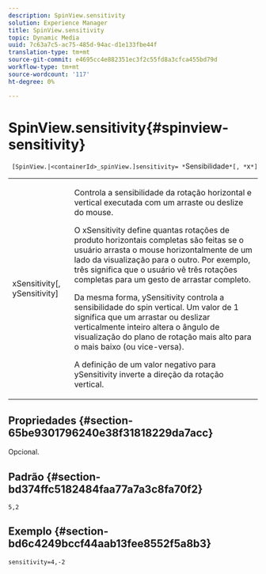 ```yaml
---
description: SpinView.sensitivity
solution: Experience Manager
title: SpinView.sensitivity
topic: Dynamic Media
uuid: 7c63a7c5-ac75-485d-94ac-d1e133fbe44f
translation-type: tm+mt
source-git-commit: e4695cc4e882351ec3f2c55fd8a3cfca455bd79d
workflow-type: tm+mt
source-wordcount: '117'
ht-degree: 0%

---
```



# SpinView.sensitivity{#spinview-sensitivity}

` [SpinView.|<containerId>_spinView.]sensitivity= *`Sensibilidade`*[, *`x`*]`

<table id="table_18D47E7C6A2D4D68B94225CB621D5F7C"> 
 <tbody> 
  <tr> 
   <td colname="col1"> <p> <span class="codeph"><span class="varname"> xSensitivity</span>[,  <span class="varname"> ySensitivity</span>]</span> </p> </td> 
   <td colname="col2"> <p> Controla a sensibilidade da rotação horizontal e vertical executada com um arraste ou deslize do mouse. </p> <p> <span class="codeph"> O </span> xSensitivity define quantas rotações de produto horizontais completas são feitas se o usuário arrasta o mouse horizontalmente de um lado da visualização para o outro. Por exemplo, três significa que o usuário vê três rotações completas para um gesto de arrastar completo. </p> <p>Da mesma forma, <span class="codeph"> ySensitivity</span> controla a sensibilidade do spin vertical. Um valor de 1 significa que um arrastar ou deslizar verticalmente inteiro altera o ângulo de visualização do plano de rotação mais alto para o mais baixo (ou vice-versa). </p> <p>A definição de um valor negativo para <span class="codeph"> ySensitivity</span> inverte a direção da rotação vertical. </p> </td> 
  </tr> 
 </tbody> 
</table>

## Propriedades {#section-65be9301796240e38f31818229da7acc}

Opcional.

## Padrão {#section-bd374ffc5182484faa77a7a3c8fa70f2}

`5,2`

## Exemplo {#section-bd6c4249bccf44aab13fee8552f5a8b3}

`sensitivity=4,-2`

